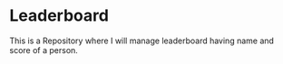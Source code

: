 # Leaderboard
This is a Repository where I will manage leaderboard having name and score of a person.
